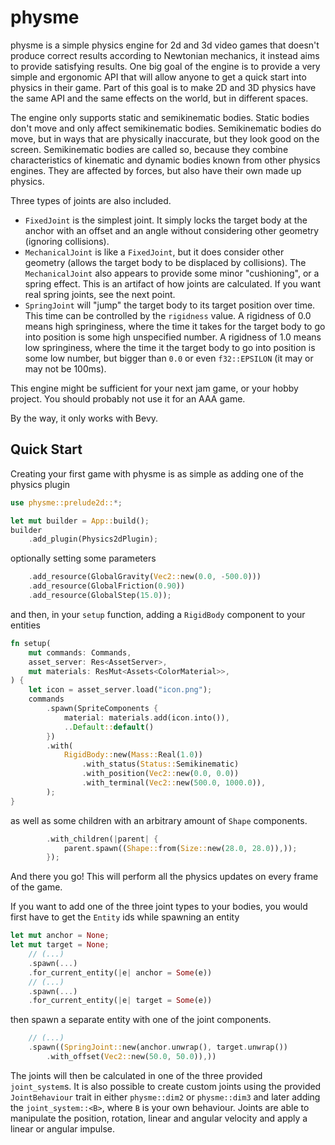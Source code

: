 # physme

physme is a simple physics engine for 2d and 3d video games that 
doesn't produce correct results according to Newtonian mechanics,
it instead aims to provide satisfying results. One big goal of
the engine is to provide a very simple and ergonomic API that will
allow anyone to get a quick start into physics in their game. Part
of this goal is to make 2D and 3D physics have the same API and
the same effects on the world, but in different spaces.

The engine only
supports static and semikinematic bodies.  Static bodies don't
move and only affect semikinematic bodies.  Semikinematic bodies
do move, but in ways that are physically inaccurate, but they
look good on the screen.  Semikinematic bodies are called so,
because they combine characteristics of kinematic and dynamic
bodies known from other physics engines.  They are affected by
forces, but also have their own made up physics.

Three types of joints are also included.
- `FixedJoint` is the simplest joint. It simply locks the target body
   at the anchor with an offset and an angle without considering other
   geometry (ignoring collisions).
- `MechanicalJoint` is like a `FixedJoint`, but it does consider other
   geometry (allows the target body to be displaced by collisions).
   The `MechanicalJoint` also appears to provide some minor "cushioning",
   or a spring effect. This is an artifact of how joints are calculated.
   If you want real spring joints, see the next point.
- `SpringJoint` will "jump" the target body to its target position
   over time. This time can be controlled by the `rigidness` value.
   A rigidness of 0.0 means high springiness, where the time it
   takes for the target body to go into position is some high
   unspecified number. A rigidness of 1.0 means low springiness,
   where  the time it the target body to go into position is some low
   number,  but bigger than `0.0` or even `f32::EPSILON` (it may or
   may not be 100ms).

This engine might be sufficient for your next jam game, or your
hobby project.  You should probably not use it for an AAA game.

By the way, it only works with Bevy.

## Quick Start

Creating your first game with physme is as simple as adding one of the
physics plugin

```rust
use physme::prelude2d::*;

let mut builder = App::build();
builder
    .add_plugin(Physics2dPlugin);
```

optionally setting some parameters

```rust
    .add_resource(GlobalGravity(Vec2::new(0.0, -500.0)))
    .add_resource(GlobalFriction(0.90))
    .add_resource(GlobalStep(15.0));
```

and then, in your `setup` function, adding a `RigidBody` component to your
entities

```rust
fn setup(
    mut commands: Commands,
    asset_server: Res<AssetServer>,
    mut materials: ResMut<Assets<ColorMaterial>>,
) {
    let icon = asset_server.load("icon.png");
    commands
        .spawn(SpriteComponents {
            material: materials.add(icon.into()),
            ..Default::default()
        })
        .with(
            RigidBody::new(Mass::Real(1.0))
                .with_status(Status::Semikinematic)
                .with_position(Vec2::new(0.0, 0.0))
                .with_terminal(Vec2::new(500.0, 1000.0)),
        );
}
```

as well as some children with an arbitrary amount of  `Shape` components.

```rust
        .with_children(|parent| {
            parent.spawn((Shape::from(Size::new(28.0, 28.0)),));
        });
```

And there you go! This will perform all the physics updates on every
frame of the game.

If you want to add one of the three joint types to your bodies, you
would first have to get the `Entity` ids while spawning an entity

```rust
let mut anchor = None;
let mut target = None;
    // (...)
    .spawn(...)
    .for_current_entity(|e| anchor = Some(e))
    // (...)
    .spawn(...)
    .for_current_entity(|e| target = Some(e))
```

then spawn a separate entity with one of the joint components.

```rust
    // (...)
    .spawn((SpringJoint::new(anchor.unwrap(), target.unwrap())
        .with_offset(Vec2::new(50.0, 50.0)),))
```

The joints will then be calculated in one of the three provided
`joint_system`s. It is also possible to create custom joints using
the provided `JointBehaviour` trait in either `physme::dim2` or
`physme::dim3` and later adding the `joint_system::<B>`, where `B`
is your own behaviour. Joints are able to manipulate the position,
rotation, linear and angular velocity and apply a linear or angular
impulse.
